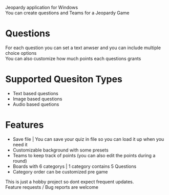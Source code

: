 Jeopardy application for Windows  
You can create questions and Teams for a Jeopardy Game  

# Questions
For each question you can set a text anwser and you can include multiple choice options  
You can also customize how much points each questions grants  

# Supported Quesiton Types
- Text based questions
- Image based questions
- Audio based quetions

# Features
- Save file | You can save your quiz in file so you can load it up when you need it
- Customizable background with some presets
- Teams to keep track of points (you can also edit the points during a round)
- Boards with 6 categorys | 1 category contains 5 Questions
- Category order can be customized pre game
  
This is just a hobby project so dont expect frequent updates.  
Feature requests / Bug reports are welcome
